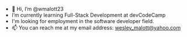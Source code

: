 - 👋 Hi, I’m @wmalott23
- I’m currently learning Full-Stack Development at devCodeCamp
- I'm looking for employment in the software developer field.
- 📫 You can reach me at my email address: wesley_malott@yahoo.com

<!---
wmalott23/wmalott23 is a ✨ special ✨ repository because its `README.md` (this file) appears on your GitHub profile.
You can click the Preview link to take a look at your changes.
--->
